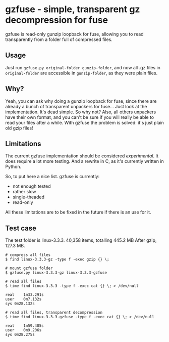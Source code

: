 
gzfuse - simple, transparent gz decompression for fuse
================================================

gzfuse is read-only gunzip loopback for fuse, allowing you to read 
transparently from a folder full of compressed files.

Usage
-----

Just run `gzfuse.py original-folder gunzip-folder`, and now all .gz files 
in `original-folder` are accessible in `gunzip-folder`, as they were plain
files.


Why?
----

Yeah, you can ask why doing a gunzip loopback for fuse, since there are already
a bunch of transparent unpackers for fuse...
Just look at the implementation. It's dead simple. So why not?
Also, all others unpackers have their own format, and you can't be sure if you
will really be able to read your files after a while.
With gzfuse the problem is solved: it's just plain old gzip files!


Limitations
----------

The current gzfuse implementation should be considered *experimental*. It does
require a lot more testing. And a rewrite in C, as it's currently written in
Python.

So, to put here a nice list. gzfuse is currently:

- not enough tested
- rather slow
- single-theaded
- read-only

All these limitations are to be fixed in the future if there is an use for it.


Test case
--------

The test folder is linux-3.3.3. 40,358 items, totalling 445.2 MB
After gzip, 127.3 MB.

    # compress all files
    $ find linux-3.3.3-gz -type f -exec gzip {} \;
    
    # mount gzfuse folder
    $ gzfuse.py linux-3.3.3-gz linux-3.3.3-gzfuse

    # read all files
    $ time find linux-3.3.3 -type f -exec cat {} \; > /dev/null

    real	1m33.291s
    user	0m7.132s
    sys	0m28.132s

    # read all files, transparent decompression
    $ time find linux-3.3.3-gzfuse -type f -exec cat {} \; > /dev/null

    real	1m59.485s
    user	0m9.206s
    sys	0m28.275s

